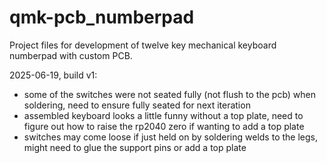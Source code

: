 # qmk-pcb_numberpad
Project files for development of twelve key mechanical keyboard numberpad with custom PCB. 

2025-06-19, build v1:
- some of the switches were not seated fully (not flush to the pcb) when soldering, need to ensure fully seated for next iteration
- assembled keyboard looks a little funny without a top plate, need to figure out how to raise the rp2040 zero if wanting to add a top plate
- switches may come loose if just held on by soldering welds to the legs, might need to glue the support pins or add a top plate
